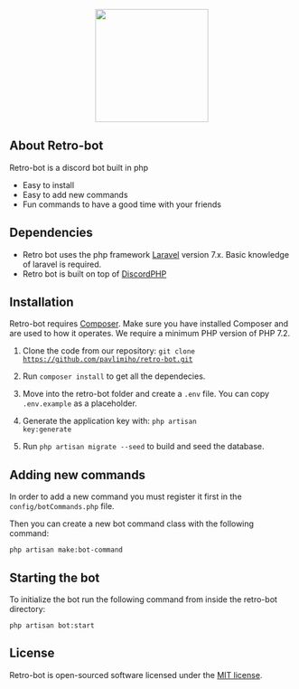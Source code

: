 <p align="center"><img src="https://media.discordapp.net/attachments/376076464279388165/746702732077039626/YouTube_Profile_Picture.png" width="200"></p>

## About Retro-bot

Retro-bot is a discord bot built in php

- Easy to install
- Easy to add new commands
- Fun commands to have a good time with your friends

## Dependencies

- Retro bot uses the php framework [Laravel](https://laravel.com/docs/7.x/installation) version 7.x. Basic knowledge of laravel is required.
- Retro bot is built on top of [DiscordPHP](https://github.com/teamreflex/DiscordPHP)

## Installation

Retro-bot requires [Composer](https://getcomposer.org). Make sure you have installed Composer and are used to how it operates. We require a minimum PHP version of PHP 7.2.

1. Clone the code from our repository: <code>git clone https://github.com/pavlimiho/retro-bot.git</code>

2. Run <code>composer install</code> to get all the dependecies.

3. Move into the retro-bot folder and create a <code>.env</code> file. You can copy <code>.env.example</code> as a placeholder.

4. Generate the application key with: <code>php artisan key:generate</code>

5. Run <code>php artisan migrate --seed</code> to build and seed the database.

## Adding new commands

In order to add a new command you must register it first in the <code>config/botCommands.php</code> file.

Then you can create a new bot command class with the following command:

<code>php artisan make:bot-command</code>

## Starting the bot

To initialize the bot run the following command from inside the retro-bot directory:

<code>php artisan bot:start</code>

## License

Retro-bot is open-sourced software licensed under the [MIT license](https://github.com/pavlimiho/retro-bot/blob/master/LICENSE).
